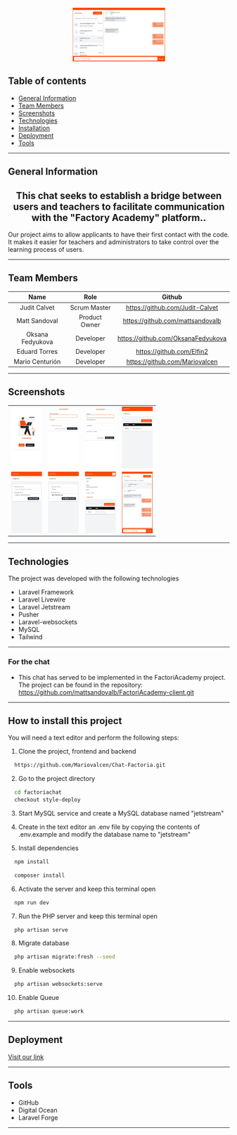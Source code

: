 <p align="center"><img src="./public/assets/readme/desktopchat.jpg" width="210" alt="Laravel Livewire Logo"></p>

## Table of contents
* [General Information](#general-information)
* [Team Members](#team-members)
* [Screenshots](#screenshots)
* [Technologies](#technologies)
* [Installation](#how-to-install-this-project)
* [Deployment](#deployment)
* [Tools](#tools)



***
## General Information

## <div align="center"> This chat seeks to establish a bridge between users and teachers to facilitate communication with the "Factory Academy" platform.. </div>

Our project aims to allow applicants to have their first contact with the code. It makes it easier for teachers and administrators to take control over the learning process of users.

***

## Team Members

| Name | Role | Github |
| :---: | :---: | :---: |
| Judit Calvet |  Scrum Master | https://github.com/Judit-Calvet |
| Matt Sandoval | Product Owner| https://github.com/mattsandovalb |
| Oksana Fedyukova | Developer | https://github.com/OksanaFedyukova |
| Eduard Torres | Developer | https://github.com/Elfin2 |
| Mario Centurión | Developer | https://github.com/Mariovalcen |

***

## Screenshots

<table>
<tr>
<td><img src="./public/assets/readme/home.jpg" width="70px" height="140px"></td>
<td><img src="./public/assets/readme/login.jpg" width="70px" height="140px"></td>
<td><img src="./public/assets/readme/registro.jpg" width="70px" height="140px"></td>
<td><img src="./public/assets/readme/createcontact.jpg" width="70px" height="140px"></td>
</tr>
<tr>
<td><img src="./public/assets/readme/createcontactform.jpg" width="70px" height="140px"></td>
<td><img src="./public/assets/readme/editcontactform.jpg" width="70px" height="140px"></td>
<td><img src="./public/assets/readme/dropdown.jpg" width="70px" height="140px"></td>
<td><img src="./public/assets/readme/mobilchat.jpg" width="70px" height="140px"></td>
</tr>
</table>


***

## Technologies

The project was developed with the following technologies

- Laravel Framework
- Laravel Livewire
- Laravel Jetstream
- Pusher
- Laravel-websockets
- MySQL
- Tailwind

***
### For the chat

- This chat has served to be implemented in the FactoriAcademy project. The project can be found in the repository: https://github.com/mattsandovalb/FactoriAcademy-client.git

***

## How to install this project

You will need a text editor and perform the following steps:

1. Clone the project, frontend and backend
```bash
  https://github.com/Mariovalcen/Chat-Factoria.git
```

2. Go to the project directory
```bash
  cd factoriachat
  checkout style-deploy
```

3. Start MySQL service and create a MySQL database named "jetstream"

4. Create in the text editor an .env file by copying the contents of .env.example and modify the database name to
"jetstream"

5. Install dependencies
```bash
  npm install
```
```bash
  composer install
```

6. Activate the server and keep this terminal open
```bash
  npm run dev
```

7. Run the PHP server and keep this terminal open
```bash
  php artisan serve
```

8. Migrate database
```bash
  php artisan migrate:fresh --seed
```

9. Enable websockets
```bash
  php artisan websockets:serve
```
10. Enable Queue
```bash
  php artisan queue:work
```

***
## Deployment

[Visit our link](https://factoriachat.es/)
***
## Tools

- GitHub
- Digital Ocean
- Laravel Forge
***